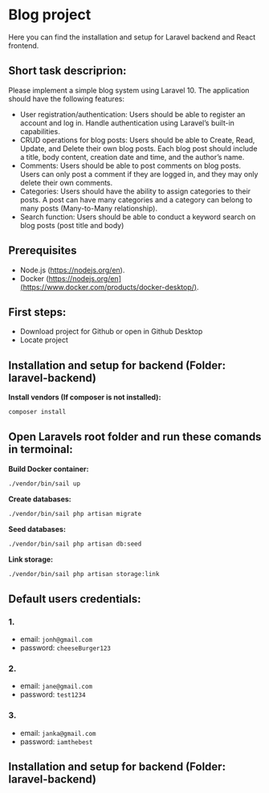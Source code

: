 # Blog project

Here you can find the installation and setup for Laravel backend and React frontend.

## Short task descriprion:
Please implement a simple blog system using Laravel 10. The application should have the following features:
- User registration/authentication: Users should be able to register an account and log in. Handle authentication using Laravel’s built-in capabilities.
- CRUD operations for blog posts: Users should be able to Create, Read, Update, and Delete their own blog posts. Each blog post should include a title, body content, creation date and time, and the author’s name.
- Comments: Users should be able to post comments on blog posts. Users can only post a comment if they are logged in, and they may only delete their own comments.
- Categories: Users should have the ability to assign categories to their posts. A post can have many categories and a category can belong to many posts (Many-to-Many relationship).
- Search function: Users should be able to conduct a keyword search on blog posts (post title and body)
## Prerequisites
- Node.js (https://nodejs.org/en).
- Docker (https://nodejs.org/en](https://www.docker.com/products/docker-desktop/).

## First steps:
- Download project for Github or open in Github Desktop
- Locate project


## Installation and setup for backend (Folder: laravel-backend)

**Install vendors (If composer is not installed):**
```bash 
composer install
```
## Open Laravels root folder and run these comands in termoinal:
**Build Docker container:**
```bash 
./vendor/bin/sail up
```

**Create databases:**
```bash 
./vendor/bin/sail php artisan migrate
```

**Seed databases:**
```bash 
./vendor/bin/sail php artisan db:seed
```

**Link storage:**
```bash
./vendor/bin/sail php artisan storage:link
```
## Default users credentials:
### 1.
- email: ```jonh@gmail.com```
- password: ```cheeseBurger123```
### 2.
- email: ```jane@gmail.com```
- password: ```test1234```
### 3.
- email: ```janka@gmail.com```
- password: ```iamthebest```

## Installation and setup for backend (Folder: laravel-backend)



